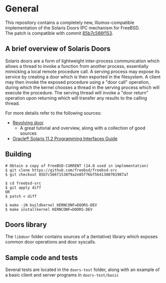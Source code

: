 # General
This repository contains a completely new, Illumos-compatible implementation of the Solaris Doors IPC mechanism for FreeBSD.  
The patch is compatible with commit [85b7c566f153](https://github.com/freebsd/freebsd-src/commit/85b7c566f1538f9a2e85f76bf5b41380701987a7).

## A brief overview of Solaris Doors
Solaris doors are a form of lightweight inter-process communication which allows a thread to invoke a function from another process, essentially mimicking a local remote procedure call. A serving process may expose its service by creating a door which is then exported in the filesystem. A client may then invoke the exposed procedure using a "door call" operation, during which the kernel chooses a thread in the serving process which will execute the procedure. The serving thread will invoke a "door return" operation upon returning which will transfer any results to the calling thread.

For more details refer to the following sources:
- [Revolving door](https://github.com/robertdfrench/revolving-door)
  - A great tutorial and overview, along with a collection of good sources
- [Oracle® Solaris 11.2 Programming Interfaces Guide](https://docs.oracle.com/cd/E36784_01/html/E36861/gmhhn.html)

## Building
```
# Obtain a copy of FreeBSD-CURRENT (14.0 used in implementation)
$ git clone https://github.com/freebsd/freebsd-src
$ git checkout 85b7c566f1538f9a2e85f76bf5b41380701987a7

$ cd freebsd-src
$ git apply diff 
OR
$ patch < diff

$ make -jN buildkernel KERNCONF=DOORS-DEV
$ make installkernel KERNCONF=DOORS-DEV

```

## Doors library
The `libdoor` folder contains sources of a (tentative) library which exposes common door operations and door syscalls.

## Sample code and tests
Several tests are located in the `doors-test` folder, along with an example of a basic client and server programs in `doors-test/basic`
